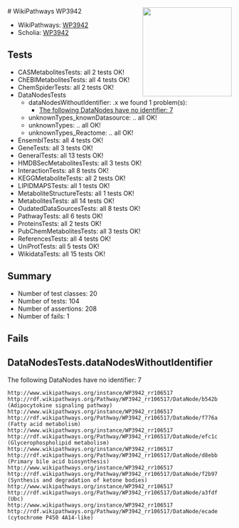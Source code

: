 <img style="float: right; width: 200px" src="https://upload.wikimedia.org/wikipedia/commons/thumb/8/83/Wplogo_with_text_500.png/640px-Wplogo_with_text_500.png" />
# WikiPathways WP3942

* WikiPathways: [WP3942](https://wikipathways.org/pathways/WP3942)
* Scholia: [WP3942](https://scholia.toolforge.org/wikipathways/WP3942)
## Tests
* CASMetabolitesTests: all 2 tests OK!
* ChEBIMetabolitesTests: all 4 tests OK!
* ChemSpiderTests: all 2 tests OK!
* DataNodesTests
    * dataNodesWithoutIdentifier: .x we found 1 problem(s):
        * [The following DataNodes have no identifier: 7](#d2d32fa6)
    * unknownTypes_knownDatasource: .. all OK!
    * unknownTypes: .. all OK!
    * unknownTypes_Reactome: .. all OK!
* EnsemblTests: all 4 tests OK!
* GeneTests: all 3 tests OK!
* GeneralTests: all 13 tests OK!
* HMDBSecMetabolitesTests: all 3 tests OK!
* InteractionTests: all 8 tests OK!
* KEGGMetaboliteTests: all 2 tests OK!
* LIPIDMAPSTests: all 1 tests OK!
* MetaboliteStructureTests: all 1 tests OK!
* MetabolitesTests: all 14 tests OK!
* OudatedDataSourcesTests: all 8 tests OK!
* PathwayTests: all 6 tests OK!
* ProteinsTests: all 2 tests OK!
* PubChemMetabolitesTests: all 3 tests OK!
* ReferencesTests: all 4 tests OK!
* UniProtTests: all 5 tests OK!
* WikidataTests: all 15 tests OK!


## Summary

* Number of test classes: 20
* Number of tests: 104
* Number of assertions: 208
* Number of fails: 1

## Fails

<a name="d2d32fa6" />

## DataNodesTests.dataNodesWithoutIdentifier

The following DataNodes have no identifier: 7
```
http://www.wikipathways.org/instance/WP3942_rr106517 http://rdf.wikipathways.org/Pathway/WP3942_rr106517/DataNode/b542b (Adipocytokine signaling pathway)
http://www.wikipathways.org/instance/WP3942_rr106517 http://rdf.wikipathways.org/Pathway/WP3942_rr106517/DataNode/f776a (Fatty acid metabolism)
http://www.wikipathways.org/instance/WP3942_rr106517 http://rdf.wikipathways.org/Pathway/WP3942_rr106517/DataNode/efc1c (Glycerophospholipid metabolism)
http://www.wikipathways.org/instance/WP3942_rr106517 http://rdf.wikipathways.org/Pathway/WP3942_rr106517/DataNode/d8ebb (Primary bile acid biosynthesis)
http://www.wikipathways.org/instance/WP3942_rr106517 http://rdf.wikipathways.org/Pathway/WP3942_rr106517/DataNode/f2b97 (Synthesis and degradation of ketone bodies)
http://www.wikipathways.org/instance/WP3942_rr106517 http://rdf.wikipathways.org/Pathway/WP3942_rr106517/DataNode/a3fdf (Ubc)
http://www.wikipathways.org/instance/WP3942_rr106517 http://rdf.wikipathways.org/Pathway/WP3942_rr106517/DataNode/ecade (cytochrome P450 4A14-like)
```


